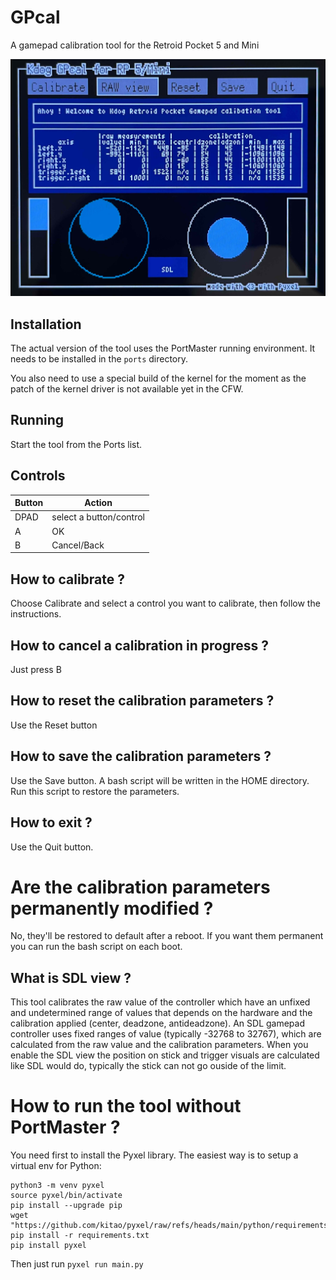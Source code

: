 # GPcal
A gamepad calibration tool for the Retroid Pocket 5 and Mini

![image](https://raw.githubusercontent.com/cdeletre/GPcal/main/pics/screenshot.jpg)

## Installation

The actual version of the tool uses the PortMaster running environment. It needs to be installed in the `ports` directory.

You also need to use a special build of the kernel for the moment as the patch of the kernel driver is not available yet in the CFW.

## Running

Start the tool from the Ports list.

## Controls
|Button|Action|
|--|--|
|DPAD|select a button/control|
|A|OK|
|B|Cancel/Back|

## How to calibrate ?

Choose Calibrate and select a control you want to calibrate, then follow the instructions.

## How to cancel a calibration in progress ?

Just press B

## How to reset the calibration parameters ?

Use the Reset button

## How to save the calibration parameters ?

Use the Save button. A bash script will be written in the HOME directory. Run this script to restore the parameters.

## How to exit ?

Use the Quit button.

# Are the calibration parameters permanently modified ?

No, they'll be restored to default after a reboot. If you want them permanent you can run the bash script on each boot.

## What is SDL view ?

This tool calibrates the raw value of the controller which have an unfixed and undetermined range of values that depends on the hardware and the calibration applied (center, deadzone, antideadzone). An SDL gamepad controller uses fixed ranges of value (typically -32768 to 32767), which are calculated from the raw value and the calibration parameters. When you enable the SDL view the position on stick and trigger visuals are calculated like SDL would do, typically the stick can not go ouside of the limit.

# How to run the tool without PortMaster ?

You need first to install the Pyxel library. The easiest way is to setup a virtual env for Python:

```shell
python3 -m venv pyxel
source pyxel/bin/activate
pip install --upgrade pip
wget "https://github.com/kitao/pyxel/raw/refs/heads/main/python/requirements.txt"
pip install -r requirements.txt
pip install pyxel
```

Then just run `pyxel run main.py`